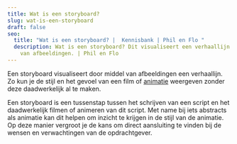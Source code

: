 ```yaml
---
title: Wat is een storyboard?
slug: wat-is-een-storyboard
draft: false
seo:
  title: "Wat is een storyboard? |  Kennisbank | Phil en Flo "
  description: Wat is een storyboard? Dit visualiseert een verhaallijn door middel
    van afbeeldingen. | Phil en Flo
---
```

Een storyboard visualiseert door middel van afbeeldingen een verhaallijn. Zo kun je de stijl en het gevoel van een film of [animatie](https://www.philenflo.nl/oplossingen/animatie-laten-maken/) weergeven zonder deze daadwerkelijk al te maken.

Een storyboard is een tussenstap tussen het schrijven van een script en het daadwerkelijk filmen of animeren van dit script. Met name bij iets abstracts als animatie kan dit helpen om inzicht te krijgen in de stijl van de animatie. Op deze manier vergroot je de kans om direct aansluiting te vinden bij de wensen en verwachtingen van de opdrachtgever.